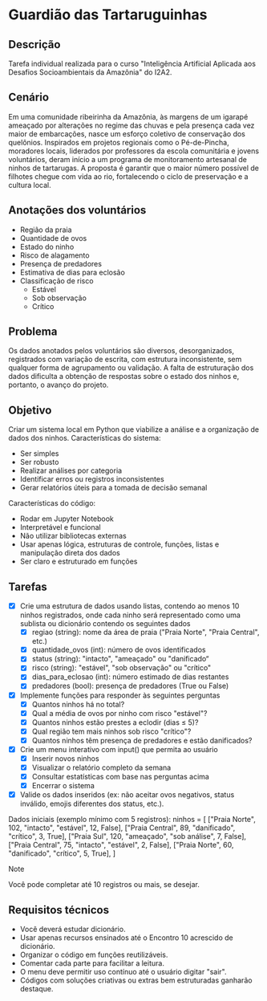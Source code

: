 # Guardião das Tartaruguinhas
## Descrição
Tarefa individual realizada para o curso "Inteligência Artificial Aplicada aos Desafios Socioambientais da Amazônia" do I2A2.

## Cenário
Em uma comunidade ribeirinha da Amazônia, às margens de um igarapé ameaçado por alterações no regime das chuvas e pela presença cada vez maior de embarcações, nasce um esforço coletivo de conservação dos quelônios. Inspirados em projetos regionais como o Pé-de-Pincha, moradores locais, liderados por professores da escola comunitária e jovens voluntários, deram início a um programa de monitoramento artesanal de ninhos de tartarugas. A proposta é garantir que o maior número possível de filhotes chegue com vida ao rio, fortalecendo o ciclo de preservação e a cultura local.

## Anotações dos voluntários
- Região da praia
- Quantidade de ovos
- Estado do ninho
- Risco de alagamento
- Presença de predadores
- Estimativa de dias para eclosão
- Classificação de risco
    - Estável
    - Sob observação
    - Crítico

## Problema
Os dados anotados pelos voluntários são diversos, desorganizados, registrados com variação de escrita, com estrutura inconsistente, sem qualquer forma de agrupamento ou validação.
A falta de estruturação dos dados dificulta a obtenção de respostas sobre o estado dos ninhos e, portanto, o avanço do projeto.

## Objetivo
Criar um sistema local em Python que viabilize a análise e a organização de dados dos ninhos.
Características do sistema:
- Ser simples
- Ser robusto
- Realizar análises por categoria
- Identificar erros ou registros inconsistentes
- Gerar relatórios úteis para a tomada de decisão semanal

Características do código:
- Rodar em Jupyter Notebook
- Interpretável e funcional
- Não utilizar bibliotecas externas
- Usar apenas lógica, estruturas de controle, funções, listas e manipulação direta dos dados
- Ser claro e estruturado em funções

## Tarefas
- [X] Crie uma estrutura de dados usando listas, contendo ao menos 10 ninhos registrados, onde cada ninho será representado como uma sublista ou dicionário contendo os seguintes dados
    - [X] regiao (string): nome da área de praia ("Praia Norte", "Praia Central", etc.)
    - [X] quantidade_ovos (int): número de ovos identificados
    - [X] status (string): "intacto", "ameaçado" ou "danificado“
    - [X] risco (string): "estável", "sob observação" ou "crítico"
    - [X] dias_para_eclosao (int): número estimado de dias restantes
    - [X] predadores (bool): presença de predadores (True ou False)
- [X] Implemente funções para responder às seguintes perguntas
    - [X] Quantos ninhos há no total?
    - [X] Qual a média de ovos por ninho com risco "estável"?
    - [X] Quantos ninhos estão prestes a eclodir (dias ≤ 5)?
    - [X] Qual região tem mais ninhos sob risco "crítico"?
    - [X] Quantos ninhos têm presença de predadores e estão danificados?
- [X] Crie um menu interativo com input() que permita ao usuário
    - [X] Inserir novos ninhos
    - [X] Visualizar o relatório completo da semana
    - [X] Consultar estatísticas com base nas perguntas acima
    - [X] Encerrar o sistema
- [X] Valide os dados inseridos (ex: não aceitar ovos negativos, status inválido, emojis diferentes dos status, etc.).

Dados iniciais (exemplo mínimo com 5 registros):
ninhos = [
["Praia Norte", 102, "intacto", "estável", 12, False],
["Praia Central", 89, "danificado", "crítico", 3, True],
["Praia Sul", 120, "ameaçado", "sob análise", 7, False],
["Praia Central", 75, "intacto", "estável", 2, False],
["Praia Norte", 60, "danificado", "crítico", 5, True],
]

> [!NOTE]
> Você pode completar até 10 registros ou mais, se desejar.

## Requisitos técnicos
- Você deverá estudar dicionário.
- Usar apenas recursos ensinados até o Encontro 10 acrescido de dicionário.
- Organizar o código em funções reutilizáveis.
- Comentar cada parte para facilitar a leitura.
- O menu deve permitir uso contínuo até o usuário digitar "sair".
- Códigos com soluções criativas ou extras bem estruturadas ganharão destaque.
